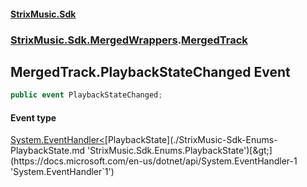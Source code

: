 #### [StrixMusic.Sdk](./index.md 'index')
### [StrixMusic.Sdk.MergedWrappers](./StrixMusic-Sdk-MergedWrappers.md 'StrixMusic.Sdk.MergedWrappers').[MergedTrack](./StrixMusic-Sdk-MergedWrappers-MergedTrack.md 'StrixMusic.Sdk.MergedWrappers.MergedTrack')
## MergedTrack.PlaybackStateChanged Event
```csharp
public event PlaybackStateChanged;
```
#### Event type
[System.EventHandler&lt;](https://docs.microsoft.com/en-us/dotnet/api/System.EventHandler-1 'System.EventHandler`1')[PlaybackState](./StrixMusic-Sdk-Enums-PlaybackState.md 'StrixMusic.Sdk.Enums.PlaybackState')[&gt;](https://docs.microsoft.com/en-us/dotnet/api/System.EventHandler-1 'System.EventHandler`1')
